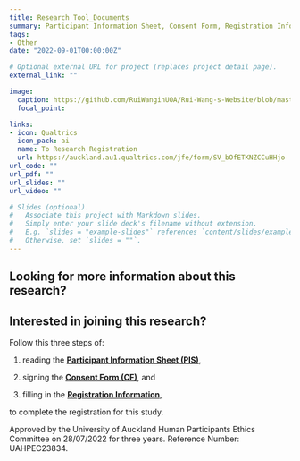 ```yaml
---
title: Research Tool_Documents
summary: Participant Information Sheet, Consent Form, Registration Information
tags:
- Other
date: "2022-09-01T00:00:00Z"

# Optional external URL for project (replaces project detail page).
external_link: ""

image:
  caption: https://github.com/RuiWanginUOA/Rui-Wang-s-Website/blob/master/content/project/example/Research%20Tool_Documents/featured_document.png
  focal_point:

links:
- icon: Qualtrics
  icon_pack: ai
  name: To Research Registration
  url: https://auckland.au1.qualtrics.com/jfe/form/SV_bOfETKNZCCuHHjo
url_code: ""
url_pdf: ""
url_slides: ""
url_video: ""

# Slides (optional).
#   Associate this project with Markdown slides.
#   Simply enter your slide deck's filename without extension.
#   E.g. `slides = "example-slides"` references `content/slides/example-slides.md`.
#   Otherwise, set `slides = ""`.
---
```


## Looking for more information about this research?
## Interested in joining this research?


Follow this three steps of:

1. reading the [**Participant Information Sheet (PIS)**](https://drive.google.com/file/d/1kfbj9DgVxuW8wIG2FYWsX27Zy1K9Sby6/view?usp=sharing),

2. signing the [**Consent Form (CF)**](https://drive.google.com/file/d/1WZbBL3ysbKziP50dSMLhNxaWqGynscqY/view?usp=sharing), and

3. filling in the [**Registration Information**](https://drive.google.com/file/d/19HvqblO0MIG5NFvkxV1WsIYeij_Y3u6s/view?usp=sharing), 

to complete the registration for this study.


Approved by the University of Auckland Human Participants Ethics Committee on 28/07/2022 for three
years. Reference Number: UAHPEC23834.